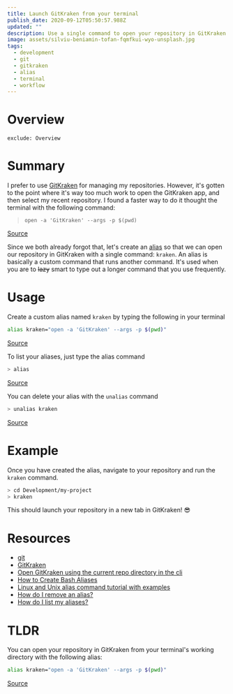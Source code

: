```yaml
---
title: Launch GitKraken from your terminal
publish_date: 2020-09-12T05:50:57.988Z
updated: ""
description: Use a single command to open your repository in GitKraken.
image: assets/silviu-beniamin-tofan-fqmfkui-wyo-unsplash.jpg
tags:
  - development
  - git
  - gitkraken
  - alias
  - terminal
  - workflow
---
```

# Overview

```toc
exclude: Overview
```

# Summary

I prefer to use [GitKraken](https://gitkraken.com/) for managing my repositories. However, it's gotten to the point where it's way too much work to open the GitKraken app, and then select my recent repository. I found a faster way to do it thought the terminal with the following command:

> `open -a 'GitKraken' --args -p $(pwd)`

[Source](https://gist.github.com/dersam/0ec781e8fe552521945671870344147b#gistcomment-2131114)

Since we both already forgot that, let's create an [alias](https://linuxize.com/post/how-to-create-bash-aliases/) so that we can open our repository in GitKraken with a single command: `kraken`. An alias is basically a custom command that runs another command. It's used when you are to ~~lazy~~ smart to type out a longer command that you use frequently.

# Usage

Create a custom alias named `kraken` by typing the following in your terminal

```bash
alias kraken="open -a 'GitKraken' --args -p $(pwd)" 
```

[Source](https://gist.github.com/dersam/0ec781e8fe552521945671870344147b#gistcomment-2131114)

To list your aliases, just type the alias command

```bash
> alias
```
[Source](https://askubuntu.com/a/102094)

You can delete your alias with the `unalias` command
```bash
> unalias kraken
```
[Source](https://askubuntu.com/a/325380)


# Example

Once you have created the alias, navigate to your repository and run the `kraken` command.

```bash
> cd Development/my-project
> kraken
```

This should launch your repository in a new tab in GitKraken! 😎

# Resources

* [git](https://git-scm.com/)
* [GitKraken](https://gitkraken.com/)
* [Open GitKraken using the current repo directory in the cli](https://gist.github.com/dersam/0ec781e8fe552521945671870344147b#gistcomment-2131114)
* [How to Create Bash Aliases](https://linuxize.com/post/how-to-create-bash-aliases/)
* [Linux and Unix alias command tutorial with examples](https://shapeshed.com/unix-alias/#what-is-a-shell-alias)
* [How do I remove an alias?](https://askubuntu.com/a/325380)
* [How do I list my aliases?](https://askubuntu.com/a/102094)

# TLDR

You can open your repository in GitKraken from your terminal's working directory with the following alias:

```bash
alias kraken="open -a 'GitKraken' --args -p $(pwd)" 
```

[Source](https://gist.github.com/dersam/0ec781e8fe552521945671870344147b#gistcomment-2131114)